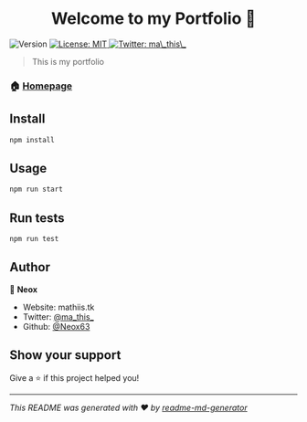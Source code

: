 <h1 align="center">Welcome to my Portfolio 👋</h1>
<p>
  <img alt="Version" src="https://img.shields.io/badge/version-1.1.0-blue.svg?cacheSeconds=2592000" />
  <a href="#" target="_blank">
    <img alt="License: MIT" src="https://img.shields.io/badge/License-MIT-yellow.svg" />
  </a>
  <a href="https://twitter.com/ma_this_" target="_blank">
    <img alt="Twitter: ma\_this\_" src="https://img.shields.io/twitter/follow/ma\_this\_.svg?style=social" />
  </a>
</p>

> This is my portfolio

### 🏠 [Homepage](https://mathiis.tk/)

## Install

```sh
npm install
```

## Usage

```sh
npm run start
```

## Run tests

```sh
npm run test
```

## Author

👤 **Neox**

* Website: mathiis.tk
* Twitter: [@ma\_this\_](https://twitter.com/ma\_this\_)
* Github: [@Neox63](https://github.com/Neox63)

## Show your support

Give a ⭐️ if this project helped you!

***
_This README was generated with ❤️ by [readme-md-generator](https://github.com/kefranabg/readme-md-generator)_
